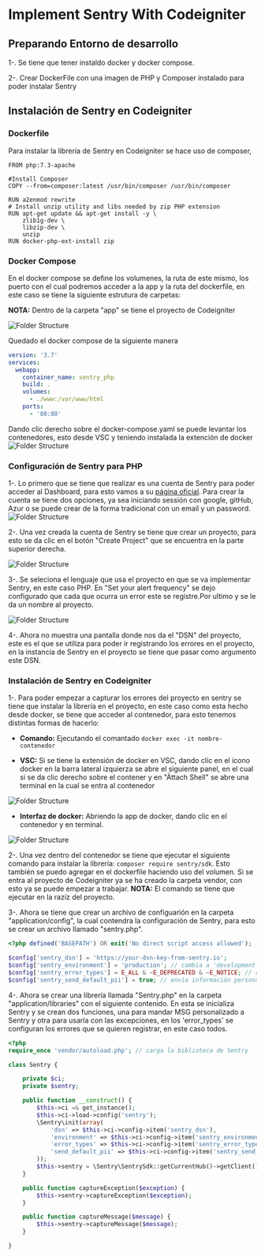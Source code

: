 # Implement Sentry With Codeigniter


## Preparando Entorno de desarrollo
1-. Se tiene que tener instaldo docker y docker compose.

2-. Crear DockerFile con una imagen de PHP y Composer instalado para poder instalar Sentry




## Instalación de Sentry en Codeigniter

### Dockerfile 

Para instalar la librería de Sentry en Codeigniter se hace uso de composer,
```shell
FROM php:7.3-apache

#Install Composer
COPY --from=composer:latest /usr/bin/composer /usr/bin/composer

RUN a2enmod rewrite
# Install unzip utility and libs needed by zip PHP extension 
RUN apt-get update && apt-get install -y \
    zlib1g-dev \
    libzip-dev \
    unzip
RUN docker-php-ext-install zip
```

### Docker Compose

En el docker compose se define los volumenes, la ruta de este mismo, los puerto con el cual podremos acceder a la app y la ruta del dockerfile, en este caso se tiene la siguiente estrutura de carpetas: 

**NOTA:** Dentro de la carpeta "app" se tiene el proyecto de Codeigniter

![Folder Structure](/Sentry/Images/Sentry1.png)

Quedado el docker compose de la siguiente manera
```yml
version: '3.7'
services:
  webapp:
    container_name: sentry_php
    build: .
    volumes:
      - ./www:/var/www/html
    ports:
      - '80:80'
```

Dando clic derecho sobre el docker-compose.yaml se puede levantar los contenedores, esto desde VSC y teniendo instalada la extención de docker
![Folder Structure](/Sentry/Images/Sentry2.png)

### Configuración de Sentry para PHP

1-. Lo primero que se tiene que realizar es una cuenta de Sentry para poder acceder al Dashboard, para esto vamos a su [página oficial](https://sentry.io/signup/). Para crear la cuenta se tiene dos opciones, ya sea iniciando sessión con google, gitHub, Azur o se puede crear de la forma tradicional con un email y un password.
![Folder Structure](/Sentry/Images/Sentry3.png)

2-. Una vez creada la cuenta de Sentry se tiene que crear un proyecto, para esto se da clic en el botón "Create Project" que se encuentra en la parte superior derecha.

![Folder Structure](/Sentry/Images/Sentry4.png)

3-. Se seleciona el lenguaje que usa el proyecto en que se va implementar Sentry, en este caso PHP. En "Set your alert frequency" se dejo configurado que cada que ocurra un error este se registre.Por ultimo y se le da un nombre al proyecto.

![Folder Structure](/Sentry/Images/Sentry6.png)

4-. Ahora no muestra una pantalla donde nos da el "DSN" del proyecto, este es el que se utiliza para poder ir registrando los errores en el proyecto, en la instancia de Sentry en el proyecto se tiene que pasar como argumento este DSN.

### Instalación de Sentry en Codeigniter

1-. Para poder empezar a capturar los errores del proyecto en sentry se tiene que instalar la librería en el proyecto, en este caso como esta hecho desde docker, se tiene que acceder al contenedor, para esto tenemos distintas formas de hacerlo:

- **Comando:** Ejecutando el comantado `docker exec -it nombre-contenedor`

- **VSC:** Si se tiene la extensión de docker en VSC, dando clic en el icono docker en la barra lateral izquierza se abre el siguiente panel, en el cual si se da clic derecho sobre el contener y en "Ättach Shell" se abre una terminal en la cual se entra al contenedor 

![Folder Structure](/Sentry/Images/Sentry8.png)

- **Interfaz de docker:** Abriendo la app de docker, dando clic en el contenedor y en terminal.

![Folder Structure](/Sentry/Images/Sentry9.png)

2-. Una vez dentro del contenedor se tiene que ejecutar el siguiente comando para instalar la librería:  `composer require sentry/sdk`. Esto también se puedo agregar en el dockerfile haciendo uso del volumen. Si se entra al proyecto de Codeigniter ya se ha creado la carpeta vendor, con esto ya se puede empezar a trabajar.
**NOTA:** El comando se tiene que ejecutar en la razíz del proyecto.

3-. Ahora se tiene que crear un archivo de configuarión en la carpeta "application/config", la cual contendra la configuración de Sentry, para esto se crear un archivo llamado "sentry.php".

```php
<?php defined('BASEPATH') OR exit('No direct script access allowed');

$config['sentry_dsn'] = 'https://your-dsn-key-from-sentry.io';
$config['sentry_environment'] = 'production'; // cambia a 'development' en desarrollo
$config['sentry_error_types'] = E_ALL & ~E_DEPRECATED & ~E_NOTICE; // registra todos los errores, excepto los deprecados y los avisos
$config['sentry_send_default_pii'] = true; // envía información personal identificable (PII, por sus siglas en inglés) por defecto
```

4-. Ahora se crear una librería llamada "Sentry.php" en la carpeta "application/libraries" con el siguiente contenido.
En esta se inicializa Sentry y se crean dos funciones, una para mandar MSG personalizado a Sentry y otra para usarla con las excepciones, en los 'error_types' se configuran los errores que se quieren registrar, en este caso todos.


```php
<?php
require_once 'vendor/autoload.php'; // carga la biblioteca de Sentry

class Sentry {

    private $ci;
    private $sentry;

    public function __construct() {
        $this->ci =& get_instance();
        $this->ci->load->config('sentry');
        \Sentry\init(array(
            'dsn' => $this->ci->config->item('sentry_dsn'),
            'environment' => $this->ci->config->item('sentry_environment'),
            'error_types' => $this->ci->config->item('sentry_error_types'),
            'send_default_pii' => $this->ci->config->item('sentry_send_default_pii'),
        ));
        $this->sentry = \Sentry\SentrySdk::getCurrentHub()->getClient();
    }

    public function captureException($exception) {
        $this->sentry->captureException($exception);
    }

    public function captureMessage($message) {
        $this->sentry->captureMessage($message);
    }

}
```